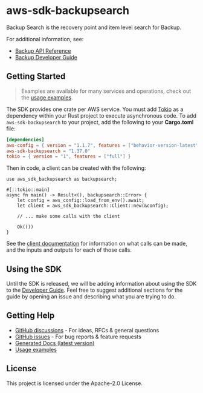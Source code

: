 # aws-sdk-backupsearch

Backup Search is the recovery point and item level search for Backup.

For additional information, see:
  - [Backup API Reference](https://docs.aws.amazon.com/aws-backup/latest/devguide/api-reference.html)
  - [Backup Developer Guide](https://docs.aws.amazon.com/aws-backup/latest/devguide/whatisbackup.html)

## Getting Started

> Examples are available for many services and operations, check out the
> [usage examples](https://github.com/awsdocs/aws-doc-sdk-examples/tree/main/rustv1).

The SDK provides one crate per AWS service. You must add [Tokio](https://crates.io/crates/tokio)
as a dependency within your Rust project to execute asynchronous code. To add `aws-sdk-backupsearch` to
your project, add the following to your **Cargo.toml** file:

```toml
[dependencies]
aws-config = { version = "1.1.7", features = ["behavior-version-latest"] }
aws-sdk-backupsearch = "1.37.0"
tokio = { version = "1", features = ["full"] }
```

Then in code, a client can be created with the following:

```rust,no_run
use aws_sdk_backupsearch as backupsearch;

#[::tokio::main]
async fn main() -> Result<(), backupsearch::Error> {
    let config = aws_config::load_from_env().await;
    let client = aws_sdk_backupsearch::Client::new(&config);

    // ... make some calls with the client

    Ok(())
}
```

See the [client documentation](https://docs.rs/aws-sdk-backupsearch/latest/aws_sdk_backupsearch/client/struct.Client.html)
for information on what calls can be made, and the inputs and outputs for each of those calls.

## Using the SDK

Until the SDK is released, we will be adding information about using the SDK to the
[Developer Guide](https://docs.aws.amazon.com/sdk-for-rust/latest/dg/welcome.html). Feel free to suggest
additional sections for the guide by opening an issue and describing what you are trying to do.

## Getting Help

* [GitHub discussions](https://github.com/awslabs/aws-sdk-rust/discussions) - For ideas, RFCs & general questions
* [GitHub issues](https://github.com/awslabs/aws-sdk-rust/issues/new/choose) - For bug reports & feature requests
* [Generated Docs (latest version)](https://awslabs.github.io/aws-sdk-rust/)
* [Usage examples](https://github.com/awsdocs/aws-doc-sdk-examples/tree/main/rustv1)

## License

This project is licensed under the Apache-2.0 License.

